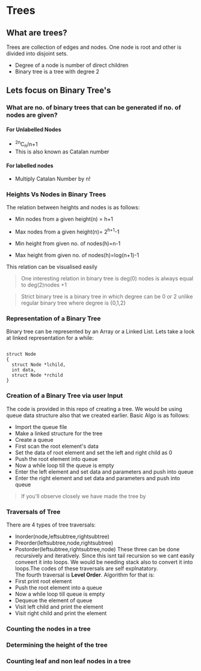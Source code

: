 # Trees

## What are trees?
Trees are collection of edges and nodes. One node is root and other is divided into disjoint sets.

* Degree of a node is number of direct children
* Binary tree is a tree with degree 2

## Lets focus on Binary Tree's

### What are no. of binary trees that can be generated if no. of nodes are given?

#### For Unlabelled Nodes
* <sup>2n</sup>C<sub>n</sub>/n+1<br>
* This is also known as Catalan number

#### For labelled nodes
* Multiply Catalan Number by n! 

### Heights Vs Nodes in Binary Trees

The relation between heights and nodes is as follows:<br>
* Min nodes from a given height(n) = h+1
* Max nodes from a given height(n)= 2<sup>h+1</sup>-1

* Min height from given no. of nodes(h)=n-1
* Max height from given no. of nodes(h)=log(n+1)-1

This relation can be visualised easily

> One interesting relation in binary tree is deg(0) nodes is always equal to deg(2)nodes +1

> Strict binary tree is a binary tree in which degree can be 0 or 2 unlike regular binary tree where degree is {0,1,2}

### Representation of a Binary Tree

Binary tree can be represented by an Array or a Linked List. Lets take a look at linked representation for a while:

<code>
struct Node
{
  struct Node *lchild,
  int data,
  struct Node *rchild
}
</code>

### Creation of a Binary Tree via user Input

The code is provided in this repo of creating a tree. We would be using queue data structure also that we created earlier. 
Basic Algo is as follows:
* Import the queue file
* Make a linked structure for the tree
* Create a queue 
* First scan the root element's data
* Set the data of root element and set the left and right child as 0
* Push the root element into queue
* Now a while loop till the queue is empty
* Enter the left element and set data and parameters and push into queue
* Enter the right element and set data and parameters and push into queue
> If you'll observe closely we have made the tree by 
### Traversals of Tree
There are 4 types of tree traversals:
* Inorder(node,leftsubtree,rightsubtree)
* Preorder(leftsubtree,node,rightsubtree)
* Postorder(leftsubtree,rightsubtree,node)
These three can be done recursively and iteratively. Since this isnt tail recursion so we cant easily conveert it into loops. We would be needing stack also to convert it into loops.The codes of these traversals are self explnatatory.<br>
The fourth traversal is **Level Order**. Algorithm for that is:
* First print root element
* Push the root element into a queue
* Now a while loop till queue is empty
* Dequeue the element of queue
* Visit left child and print the element 
* Visit right child and print the element 

### Counting the nodes in a tree

### Determining the height of the tree

### Counting leaf and non leaf nodes in a tree



